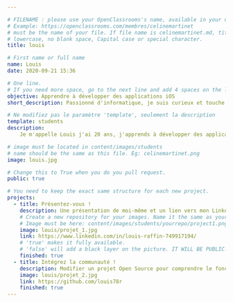 ```yaml
---

# FILENAME : please use your OpenClassrooms's name, available in your url.
# Example: https://openclassrooms.com/membres/celinemartinet
# must be the name of your file. If file name is celinemartinet.md, title is celinemartinet.
# lowercase, no blank space, Capital case or special character.
title: louis

# First name or full name
name: Louis
date: 2020-09-21 15:36

# One line.
# If you need more space, go to the next line and add 4 spaces on the left, as in 'description'.
objective: Apprendre à développer des applications iOS
short_description: Passionné d'informatique, je suis curieux et touche à tout dans ce domaine, j'aimerais apprendre à développer des applications mobiles sur iOS

# Ne modifiez pas le paramètre 'template', seulement la description
template: students
description:
	Je m'appelle Louis j'ai 20 ans, j'apprends à développer des applications sur iOS avec OpenClassrooms

# image must be located in content/images/students
# name should be the same as this file. Eg: celinemartinet.png
image: louis.jpg

# Change this to True when you do you pull request.
public: true

# You need to keep the exact same structure for each new project.
projects:
  - title: Présentez-vous !
    description: Une présentation de moi-même et un lien vers mon LinkedIn.
    # Create a new repository for your images. Name it the same as your nickname and profile picture.
    # Image must be here: content/images/students/yourrepo/project1.png
    image: louis/projet_1.jpg
    link: https://www.linkedin.com/in/louis-raffin-749917194/
    # 'true' makes it fully available.
    # 'false' will add a black layer on the picture. IT WILL BE PUBLIC!
    finished: true
  - title: Intégrez la communauté !
    description: Modifier un projet Open Source pour comprendre le fonctionnement de Git, de Github et des pull requests. 
    image: louis/projet_2.jpg
    link: https://github.com/louis78r
    finished: true
---
```

